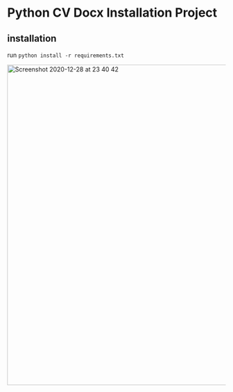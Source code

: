 # Python CV Docx Installation Project

## installation 
run `python install -r requirements.txt`

<img width="739" alt="Screenshot 2020-12-28 at 23 40 42" src="https://user-images.githubusercontent.com/76593183/103249232-2d463600-4966-11eb-8d5e-38b02d9d5be2.png">
